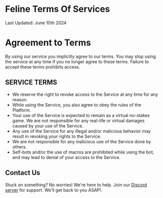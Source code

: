 # Feline Terms Of Services
Last Updated: June 10th 2024

# Agreement to Terms
By using our service you implicitly agree to our terms. You may stop using the service at any time if you no longer agree to these terms. Failure to accept these terms prohibits access.

## SERVICE TERMS
 - We reserve the right to revoke access to the Service at any time for any reason.
 - While using the Service, you also agree to obey the rules of the Platform.
 - Your use of the Service is expected to remain as a virtual no-stakes game. We are not responsible for any real-life or virtual damages caused by your use of the Service.
 - Any use of the Service for any illegal and/or malicious behavior may result in revoking your rights to the Service.
 - We are not responsible for any malicious use of the Service done by others.
 - Self-bots and/or the use of macros are prohibited while using the bot, and may lead to denial of your access to the Service.
## Contact Us
Stuck on something? No worries! We're here to help. Join our [Discord server]( https://discord.gg/robloxindia ) for support. We'll get back to you ASAP!.
